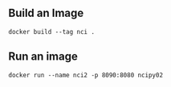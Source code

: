 ## Build an Image ##

```docker build --tag nci .```


## Run an image ##

```docker run --name nci2 -p 8090:8080 ncipy02```
